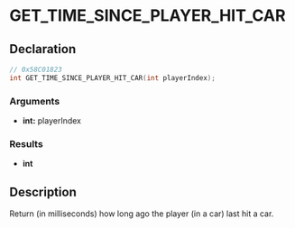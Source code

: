 # GET_TIME_SINCE_PLAYER_HIT_CAR

## Declaration
```cpp
// 0x58C01823
int GET_TIME_SINCE_PLAYER_HIT_CAR(int playerIndex);
```

### Arguments
- **int:** playerIndex

### Results
- **int**

## Description
Return (in milliseconds) how long ago the player (in a car) last hit a car.